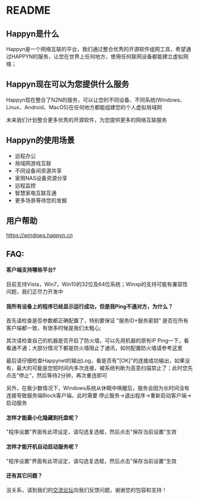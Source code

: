 # README


## Happyn是什么

Happyn是一个网络互联的平台，我们通过整合优秀的开源软件组网工具，希望通过HAPPYN的服务，让您在世界上任何地方，使用任何联网设备都能建立虚拟网络；

## Happyn现在可以为您提供什么服务

Happyn现在整合了N2N的服务，可以让您的不同设备、不同系统(Windows、Linux、Android、MacOS)在任何地方都能组建您的个人虚拟局域网

未来我们计划整合更多优秀的开源软件，为您提供更多的网络互联服务

## Happyn的使用场景

* 远程办公
* 局域网游戏互联
* 不同设备间资源共享
* 家用NAS设备资源分享
* 远程监控
* 智慧家电互联互通
* 更多场景等待您的发掘

## 用户帮助

https://windows.happyn.cn

## FAQ:

#### 客户端支持哪些平台?

目前支持Vista，Win7，Win10的32位及64位系统；Winxp的支持可能有兼容性问题，我们正尽力开发中

#### 我所有设备上的程序已经显示运行成功，但是我Ping不通对方，为什么？

首先请检查是否参数都正确配置了，特别要保证 "服务ID+服务密钥" 是否在所有客户端都一致，有很多时候是我们太粗心;

其次请检查自己的机器是否开启了防火墙，可以先用机器的原有IP Ping一下，看看通不通；大部分情况下都是防火墙阻止了通讯，如何配置防火墙请参考这里

最后请仔细检查Happynet的输出Log，看是否有"[OK]"的连接成功输出，如果没有，最大的可能是您短时间内多次连接，被系统判断为恶意扫描禁止了；此时您先点击“停止”，然后等待2分钟，再次重连即可

另外，在极少数情况下，Windows系统从休眠中唤醒后，服务会因为长时间没有连接导致服务端Block客户端，此时需要 停止服务->退出程序->重新启动客户端->启动服务

#### 怎样才能最小化隐藏到托盘呢？

"程序设置"界面有此项设定，请勾选复选框，然后点击"保存当前设置"生效

#### 怎样才能开机自动启动服务呢？

"程序设置"界面有此项设定，请勾选复选框，然后点击"保存当前设置"生效

#### 还有其它问题？

没关系，请到我们的[交流论坛](https://forum.happyn.cn/t/windows)向我们反馈问题，谢谢您的包容和支持！


